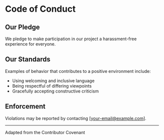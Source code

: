 # Code of Conduct

## Our Pledge
We pledge to make participation in our project a harassment-free experience for everyone.

## Our Standards
Examples of behavior that contributes to a positive environment include:
- Using welcoming and inclusive language
- Being respectful of differing viewpoints
- Gracefully accepting constructive criticism

## Enforcement
Violations may be reported by contacting [your-email@example.com].

---
Adapted from the Contributor Covenant
